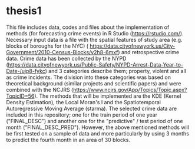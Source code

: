 # thesis1

This file includes data, codes and files about the implementation of methods (for forecasting crime events) in R Studio (https://rstudio.com/). 
Necessary input data is a file with the spatial features of study area (e.g. blocks of boroughs for the NYC) ( https://data.cityofnewyork.us/City-Government/2010-Census-Blocks/v2h8-6mxf) and retrospective crime data. Crime data has been collected by the NYPD (https://data.cityofnewyork.us/Public-Safety/NYPD-Arrest-Data-Year-to-Date-/uip8-fykc) and 3 categories describe them; property, violent and all as crime incidents. The division into these categories was based on theoretical background (similar projects and scientific papers) and were combined with the NCJRS (https://www.ncjrs.gov/App/Topics/Topic.aspx?TopicID=56). 
The methods that will be implemented are the KDE (Kernel Density Estimation), the Local Moran's I and the Spatiotemporal Autoregressive Moving Average (starma).
The selected crime data are included in this repository; one for the train period of one year ("FINAL_DESC") and another one for the "predictive" / test period of one month ("FINAL_DESC_PRED"). However, the above mentioned methods will be first tested on a sample of data and more particularly by using 3 months to predict the fourth month in an area of 30 blocks.

